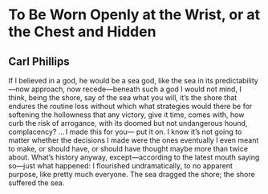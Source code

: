 # To Be Worn Openly at the Wrist, or at the Chest and Hidden
## Carl Phillips
If I believed in a god, he would be a sea god, like the sea
in its predictability—now approach, now recede—beneath
such a god I would not mind, I think, being the shore, say of the sea
what you will, it’s the shore that endures the routine loss
without which what strategies would there be for softening
the hollowness that any victory, give it time, comes with,
how curb the risk of arrogance, with its doomed but
not undangerous hound, complacency?
... I made this for you—
put it on. I know it’s not going to matter whether the decisions
I made were the ones eventually I even meant to make, or
should have, or should have thought maybe more than
twice about. What’s history anyway, except—according to
the latest mouth saying so—just what happened: I flourished
undramatically, to no apparent purpose, like pretty much
everyone. The sea dragged the shore; the shore suffered the sea.